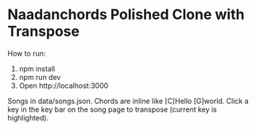 # Naadanchords Polished Clone with Transpose

How to run:
1. npm install
2. npm run dev
3. Open http://localhost:3000

Songs in data/songs.json. Chords are inline like [C]Hello [G]world.
Click a key in the key bar on the song page to transpose (current key is highlighted).

